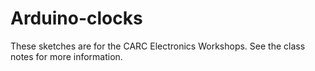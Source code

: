 # Arduino-clocks
These sketches are for the CARC Electronics Workshops.
See the class notes for more information.
